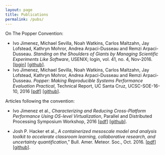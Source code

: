 ```yaml
---
layout: page
title: Publications
permalink: /pubs/
---
```


On The Popper Convention:

  * Ivo Jimenez, Michael Sevilla, Noah Watkins, Carlos Maltzahn, Jay 
    Lofstead, Kathryn Mohror, Andrea Arpaci-Dusseau and Remzi 
    Arpaci-Dusseau. _Standing on the Shoulders of Giants by Managing 
    Scientific Experiments Like Software_, USENIX; login, vol. 41, no. 
    4, Nov-2016. \[[login][login]\] \[[github][poppergh-login]\].
  * Ivo Jimenez, Michael Sevilla, Noah Watkins, Carlos Maltzahn, Jay 
    Lofstead, Kathryn Mohror, Andrea Arpaci-Dusseau and Remzi 
    Arpaci-Dusseau. _Popper: Making Reproducible Systems Performance 
    Evaluation Practical_, Technical Report, UC Santa Cruz, 
    UCSC-SOE-16-10, 2016 \[[pdf][techreport]\] \[[github][poppergh]\].

Articles following the convention:

  * Ivo Jimenez et al., _Characterizing and 
    Reducing Cross-Platform Performance Using OS-level 
    Virtualization_, Parallel and Distributed Processing Symposium 
    Workshop, 2016 \[[pdf][varsyspdf]\] \[[github][varsysgh]\].

  * Josh P. Hacker et al., _A containerized mesoscale model and 
    analysis toolkit to accelerate classroom learning, collaborative 
    research, and uncertainty quantification_,” Bull. Amer. Meteor. 
    Soc., Oct. 2016. \[[pdf][bamspdf]\] \[[github][bamsgh]\].



[techreport]: https://github.com/systemslab/popper-paper/raw/techreport/paper/paper.pdf
[varsyspdf]: https://www.researchgate.net/profile/Ivo_Jimenez/publication/305871840_Characterizing_and_Reducing_Cross-Platform_Performance_Variability_Using_OS-Level_Virtualization/links/57d9736008ae5f03b49a071a.pdf
[varsysgh]: https://github.com/ivotron/varsys16
[poppergh]: https://github.com/systemslab/popper-paper/
[login]: https://www.usenix.org/publications/login/winter-2016-vol-41-no-4/jimenez
[poppergh-login]: https://github.com/systemslab/popper-paper/tree/login
[bamspdf]: http://journals.ametsoc.org/doi/pdf/10.1175/BAMS-D-15-00255.1
[bamsgh]: https://github.com/ivotron/bams-popper
